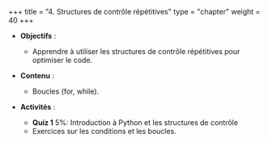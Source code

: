 +++
title = "4. Structures de contrôle répétitives"
type = "chapter"
weight = 40
+++

 
- **Objectifs** : 
  - Apprendre à utiliser les structures de contrôle répétitives pour optimiser le code.

- **Contenu** :
  - Boucles (for, while).

- **Activités** : 
  - **Quiz 1** 5%: Introduction à Python et les structures de contrôle 
  - Exercices sur les conditions et les boucles.


